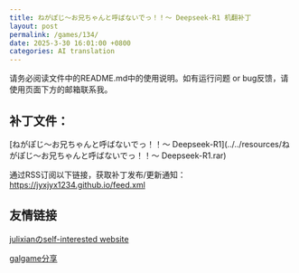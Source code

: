 ```yaml
---
title: ねがぽじ～お兄ちゃんと呼ばないでっ！！～ Deepseek-R1 机翻补丁
layout: post
permalink: /games/134/
date: 2025-3-30 16:01:00 +0800
categories: AI translation
---
```



请务必阅读文件中的README.md中的使用说明。如有运行问题 or bug反馈，请使用页面下方的邮箱联系我。



## 补丁文件：

[ねがぽじ～お兄ちゃんと呼ばないでっ！！～ Deepseek-R1](../../resources/ねがぽじ～お兄ちゃんと呼ばないでっ！！～ Deepseek-R1.rar)

 

通过RSS订阅以下链接，获取补丁发布/更新通知：https://jyxjyx1234.github.io/feed.xml

## 友情链接

[julixianのself-interested website](https://julixian-siw.worldsystem.top/) 

[galgame分享](https://t.me/galgpt)